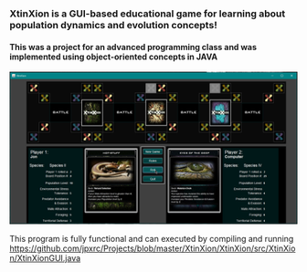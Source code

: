 ### XtinXion is a GUI-based educational game for learning about population dynamics and evolution concepts!
#### This was a project for an advanced programming class and was implemented using object-oriented concepts in JAVA

![ScreenShot](https://github.com/jpxrc/Projects/blob/master/XtinXion/XtinXion/screenshot_1.png?raw=true "XtinXion Screenshot")

This program is fully functional and can executed by compiling and running https://github.com/jpxrc/Projects/blob/master/XtinXion/XtinXion/src/XtinXion/XtinXionGUI.java
